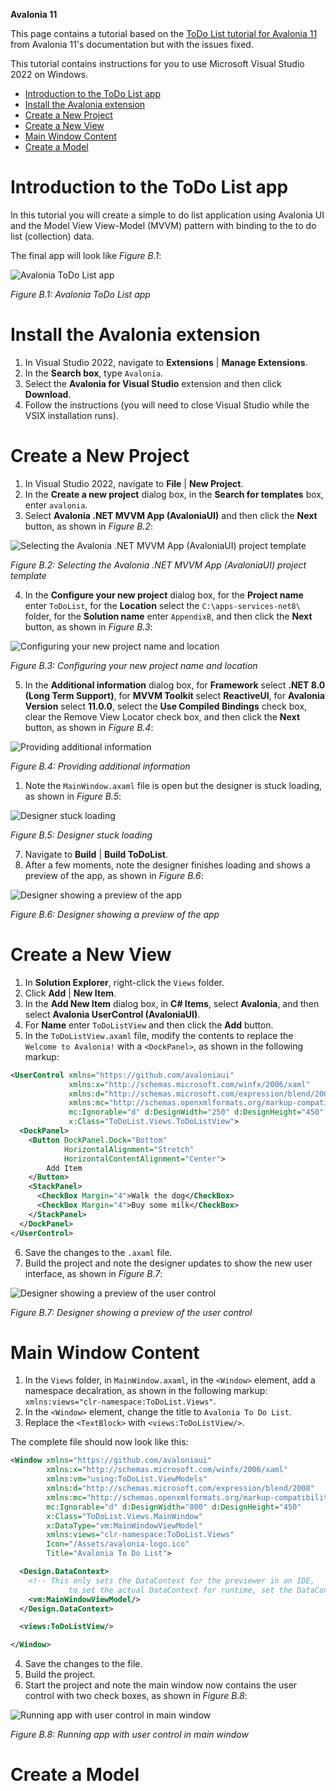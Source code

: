 **Avalonia 11**

This page contains a tutorial based on the [ToDo List tutorial for Avalonia 11](https://docs.avaloniaui.net/docs/next/tutorials/todo-list-app/) 
from Avalonia 11's documentation but with the issues fixed.

This tutorial contains instructions for you to use Microsoft Visual Studio 2022 on Windows.

- [Introduction to the ToDo List app](#introduction-to-the-todo-list-app)
- [Install the Avalonia extension](#install-the-avalonia-extension)
- [Create a New Project](#create-a-new-project)
- [Create a New View](#create-a-new-view)
- [Main Window Content](#main-window-content)
- [Create a Model](#create-a-model)


# Introduction to the ToDo List app

In this tutorial you will create a simple to do list application using Avalonia UI and the Model View View-Model (MVVM) pattern with binding to the to do list (collection) data.

The final app will look like *Figure B.1*:

![Avalonia ToDo List app](avalonia/avalonia-todo-01.png)

*Figure B.1: Avalonia ToDo List app*

# Install the Avalonia extension

1. In Visual Studio 2022, navigate to **Extensions** | **Manage Extensions**.
2. In the **Search box**, type `Avalonia`.
3. Select the **Avalonia for Visual Studio** extension and then click **Download**.
4. Follow the instructions (you will need to close Visual Studio while the VSIX installation runs).

# Create a New Project

1. In Visual Studio 2022, navigate to **File** | **New Project**.
2. In the **Create a new project** dialog box, in the **Search for templates** box, enter `avalonia`.
3. Select **Avalonia .NET MVVM App (AvaloniaUI)** and then click the **Next** button, as shown in *Figure B.2*:

![Selecting the Avalonia .NET MVVM App (AvaloniaUI) project template](avalonia/avalonia-todo-02.png)

*Figure B.2: Selecting the Avalonia .NET MVVM App (AvaloniaUI) project template*

4. In the **Configure your new project** dialog box, for the **Project name** enter `ToDoList`, for the **Location** select the `C:\apps-services-net8\` folder, for the **Solution name** enter `AppendixB`, and then click the **Next** button, as shown in *Figure B.3*:

![Configuring your new project name and location](avalonia/avalonia-todo-03.png)

*Figure B.3: Configuring your new project name and location*

5. In the **Additional information** dialog box, for **Framework** select **.NET 8.0 (Long Term Support)**, for **MVVM Toolkit** select **ReactiveUI**, for **Avalonia Version** select **11.0.0**, select the **Use Compiled Bindings** check box, clear the Remove View Locator check box, and then click the **Next** button, as shown in *Figure B.4*:

![Providing additional information](avalonia/avalonia-todo-04.png)

*Figure B.4: Providing additional information*

1. Note the `MainWindow.axaml` file is open but the designer is stuck loading, as shown in *Figure B.5*:

![Designer stuck loading](avalonia/avalonia-todo-05.png)

*Figure B.5: Designer stuck loading*

7. Navigate to **Build** | **Build ToDoList**.
8. After a few moments, note the designer finishes loading and shows a preview of the app, as shown in *Figure B.6*:

![Designer showing a preview of the app](avalonia/avalonia-todo-06.png)

*Figure B.6: Designer showing a preview of the app*

# Create a New View

1. In **Solution Explorer**, right-click the `Views` folder.
2. Click **Add** | **New Item**.
3. In the **Add New Item** dialog box, in **C# Items**, select **Avalonia**, and then select **Avalonia UserControl (AvaloniaUI)**.
4. For **Name** enter `ToDoListView` and then click the **Add** button.
5. In the `ToDoListView.axaml` file, modify the contents to replace the `Welcome to Avalonia!` with a `<DockPanel>`, as shown in the following markup:
```xml
<UserControl xmlns="https://github.com/avaloniaui"
             xmlns:x="http://schemas.microsoft.com/winfx/2006/xaml"
             xmlns:d="http://schemas.microsoft.com/expression/blend/2008"
             xmlns:mc="http://schemas.openxmlformats.org/markup-compatibility/2006"
             mc:Ignorable="d" d:DesignWidth="250" d:DesignHeight="450"
             x:Class="ToDoList.Views.ToDoListView">
  <DockPanel>
    <Button DockPanel.Dock="Bottom"
            HorizontalAlignment="Stretch"
            HorizontalContentAlignment="Center">
        Add Item
    </Button>
    <StackPanel>
      <CheckBox Margin="4">Walk the dog</CheckBox>
      <CheckBox Margin="4">Buy some milk</CheckBox>
    </StackPanel>
  </DockPanel>
</UserControl>
```

6. Save the changes to the `.axaml` file.
7. Build the project and note the designer updates to show the new user interface, as shown in *Figure B.7*:

![Designer showing a preview of the user control](avalonia/avalonia-todo-07.png)

*Figure B.7: Designer showing a preview of the user control*

# Main Window Content

1. In the `Views` folder, in `MainWindow.axaml`, in the `<Window>` element, add a namespace decalration, as shown in the following markup: `xmlns:views="clr-namespace:ToDoList.Views"`.
2. In the `<Window>` element, change the title to `Avalonia To Do List`.
3. Replace the `<TextBlock>` with `<views:ToDoListView/>`.

The complete file should now look like this:
```xml
<Window xmlns="https://github.com/avaloniaui"
        xmlns:x="http://schemas.microsoft.com/winfx/2006/xaml"
        xmlns:vm="using:ToDoList.ViewModels"
        xmlns:d="http://schemas.microsoft.com/expression/blend/2008"
        xmlns:mc="http://schemas.openxmlformats.org/markup-compatibility/2006"
        mc:Ignorable="d" d:DesignWidth="800" d:DesignHeight="450"
        x:Class="ToDoList.Views.MainWindow"
        x:DataType="vm:MainWindowViewModel"
        xmlns:views="clr-namespace:ToDoList.Views"
        Icon="/Assets/avalonia-logo.ico"
        Title="Avalonia To Do List">

  <Design.DataContext>
    <!-- This only sets the DataContext for the previewer in an IDE,
             to set the actual DataContext for runtime, set the DataContext property in code (look at App.axaml.cs) -->
    <vm:MainWindowViewModel/>
  </Design.DataContext>

  <views:ToDoListView/>

</Window>
```

4. Save the changes to the file.
5. Build the project.
6. Start the project and note the main window now contains the user control with two check boxes, as shown in *Figure B.8*:

![Running app with user control in main window](avalonia/avalonia-todo-08.png)

*Figure B.8: Running app with user control in main window*

# Create a Model

